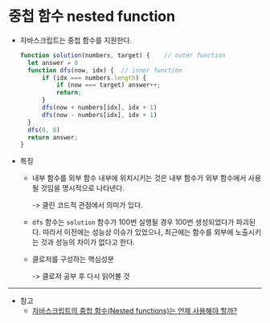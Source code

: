 # 중첩 함수 nested function

- 자바스크립트는 중첩 함수를 지원한다.

    ```javascript
    function solution(numbers, target) {	// outer function
      let answer = 0
      function dfs(now, idx) {	// inner function
          if (idx === numbers.length) {
              if (now === target) answer++;
              return;
          }
          dfs(now + numbers[idx], idx + 1)
          dfs(now - numbers[idx], idx + 1)
      }
      dfs(0, 0)
      return answer;
    }
    ```

- 특징

  - 내부 함수를 외부 함수 내부에 위치시키는 것은 내부 함수가 외부 함수에서 사용될 것임을 명시적으로 나타낸다.

    -> 클린 코드적 관점에서 의미가 있다.

  - `dfs` 함수는 `solution` 함수가 100번 실행될 경우 100번 생성되었다가 파괴된다. 따라서 이전에는 성능상 이슈가 있었으나, 최근에는 함수를 외부에 노출시키는 것과 성능의 차이가 없다고 한다.

  - 클로저를 구성하는 핵심성분

    -> 클로저 공부 후 다시 읽어볼 것

---

- 참고
  - [자바스크립트의 중첩 함수(Nested functions)는 언제 사용해야 할까?](https://siyoon210.tistory.com/162)